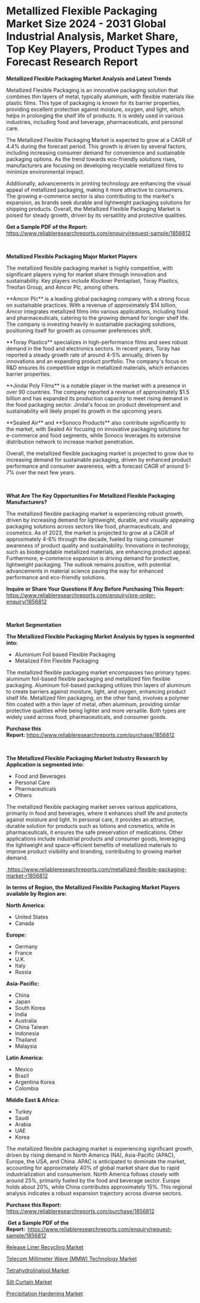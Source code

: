 <p><h1>Metallized Flexible Packaging Market Size 2024 - 2031 Global Industrial Analysis, Market Share, Top Key Players, Product Types and Forecast Research Report</h1></p><p><strong>Metallized Flexible Packaging Market Analysis and Latest Trends</strong></p>
<p><p>Metallized Flexible Packaging is an innovative packaging solution that combines thin layers of metal, typically aluminum, with flexible materials like plastic films. This type of packaging is known for its barrier properties, providing excellent protection against moisture, oxygen, and light, which helps in prolonging the shelf life of products. It is widely used in various industries, including food and beverage, pharmaceuticals, and personal care.</p><p>The Metallized Flexible Packaging Market is expected to grow at a CAGR of 4.4% during the forecast period. This growth is driven by several factors, including increasing consumer demand for convenience and sustainable packaging options. As the trend towards eco-friendly solutions rises, manufacturers are focusing on developing recyclable metallized films to minimize environmental impact.</p><p>Additionally, advancements in printing technology are enhancing the visual appeal of metallized packaging, making it more attractive to consumers. The growing e-commerce sector is also contributing to the market's expansion, as brands seek durable and lightweight packaging solutions for shipping products. Overall, the Metallized Flexible Packaging Market is poised for steady growth, driven by its versatility and protective qualities.</p></p>
<p><strong>Get a Sample PDF of the Report:&nbsp;</strong> <a href="https://www.reliableresearchreports.com/enquiry/request-sample/1856812?utm_campaign=7&utm_medium=2&utm_source=Github&utm_content=ia&utm_term=19112024&utm_id=metallized-flexible-packaging">https://www.reliableresearchreports.com/enquiry/request-sample/1856812</a></p>
<p>&nbsp;</p>
<p><strong>Metallized Flexible Packaging Major Market Players</strong></p>
<p><p>The metallized flexible packaging market is highly competitive, with significant players vying for market share through innovation and sustainability. Key players include Klockner Pentaplast, Toray Plastics, Treofan Group, and Amcor Plc, among others.</p><p>**Amcor Plc** is a leading global packaging company with a strong focus on sustainable practices. With a revenue of approximately $14 billion, Amcor integrates metallized films into various applications, including food and pharmaceuticals, catering to the growing demand for longer shelf life. The company is investing heavily in sustainable packaging solutions, positioning itself for growth as consumer preferences shift.</p><p>**Toray Plastics** specializes in high-performance films and sees robust demand in the food and electronics sectors. In recent years, Toray has reported a steady growth rate of around 4-5% annually, driven by innovations and an expanding product portfolio. The company's focus on R&D ensures its competitive edge in metallized materials, which enhances barrier properties.</p><p>**Jindal Poly Films** is a notable player in the market with a presence in over 90 countries. The company reported a revenue of approximately $1.5 billion and has expanded its production capacity to meet rising demand in the food packaging sector. Jindal's focus on product development and sustainability will likely propel its growth in the upcoming years.</p><p>**Sealed Air** and **Sonoco Products** also contribute significantly to the market, with Sealed Air focusing on innovative packaging solutions for e-commerce and food segments, while Sonoco leverages its extensive distribution network to increase market penetration.</p><p>Overall, the metallized flexible packaging market is projected to grow due to increasing demand for sustainable packaging, driven by enhanced product performance and consumer awareness, with a forecast CAGR of around 5-7% over the next few years.</p></p>
<p>&nbsp;</p>
<p><strong>What Are The Key Opportunities For Metallized Flexible Packaging Manufacturers?</strong></p>
<p><p>The metallized flexible packaging market is experiencing robust growth, driven by increasing demand for lightweight, durable, and visually appealing packaging solutions across sectors like food, pharmaceuticals, and cosmetics. As of 2023, the market is projected to grow at a CAGR of approximately 4-6% through the decade, fueled by rising consumer awareness of product quality and sustainability. Innovations in technology, such as biodegradable metallized materials, are enhancing product appeal. Furthermore, e-commerce expansion is driving demand for protective, lightweight packaging. The outlook remains positive, with potential advancements in material science paving the way for enhanced performance and eco-friendly solutions.</p></p>
<p><strong>Inquire or Share Your Questions If Any Before Purchasing This Report:</strong> <a href="https://www.reliableresearchreports.com/enquiry/pre-order-enquiry/1856812?utm_campaign=7&utm_medium=2&utm_source=Github&utm_content=ia&utm_term=19112024&utm_id=metallized-flexible-packaging">https://www.reliableresearchreports.com/enquiry/pre-order-enquiry/1856812</a></p>
<p>&nbsp;</p>
<p><strong>Market Segmentation</strong></p>
<p><strong>The Metallized Flexible Packaging Market Analysis by types is segmented into:</strong></p>
<p><ul><li>Aluminium Foil based Flexible Packaging</li><li>Metalized Film Flexible Packaging</li></ul></p>
<p><p>The metallized flexible packaging market encompasses two primary types: aluminum foil-based flexible packaging and metallized film flexible packaging. Aluminum foil-based packaging utilizes thin layers of aluminum to create barriers against moisture, light, and oxygen, enhancing product shelf life. Metallized film packaging, on the other hand, involves a polymer film coated with a thin layer of metal, often aluminum, providing similar protective qualities while being lighter and more versatile. Both types are widely used across food, pharmaceuticals, and consumer goods.</p></p>
<p><strong>Purchase this Report:&nbsp;</strong><a href="https://www.reliableresearchreports.com/purchase/1856812?utm_campaign=7&utm_medium=2&utm_source=Github&utm_content=ia&utm_term=19112024&utm_id=metallized-flexible-packaging">https://www.reliableresearchreports.com/purchase/1856812</a></p>
<p>&nbsp;</p>
<p><strong>The Metallized Flexible Packaging Market Industry Research by Application is segmented into:</strong></p>
<p><ul><li>Food and Beverages</li><li>Personal Care</li><li>Pharmaceuticals</li><li>Others</li></ul></p>
<p><p>The metallized flexible packaging market serves various applications, primarily in food and beverages, where it enhances shelf life and protects against moisture and light. In personal care, it provides an attractive, durable solution for products such as lotions and cosmetics, while in pharmaceuticals, it ensures the safe preservation of medications. Other applications include industrial products and consumer goods, leveraging the lightweight and space-efficient benefits of metallized materials to improve product visibility and branding, contributing to growing market demand.</p></p>
<p><a href="https://www.reliableresearchreports.com/metallized-flexible-packaging-market-r1856812?utm_campaign=7&utm_medium=2&utm_source=Github&utm_content=ia&utm_term=19112024&utm_id=metallized-flexible-packaging">&nbsp;https://www.reliableresearchreports.com/metallized-flexible-packaging-market-r1856812</a></p>
<p><strong>In terms of Region, the Metallized Flexible Packaging Market Players available by Region are:</strong></p>
<p>
    <p> <strong> North America: </strong>
        <ul>
            <li>United States</li>
            <li>Canada</li>
        </ul>
        </p> 
    <p> <strong> Europe: </strong>
        <ul>
            <li>Germany</li>
            <li>France</li>
            <li>U.K.</li>
            <li>Italy</li>
            <li>Russia</li>
        </ul>
        </p> 
    <p> <strong> Asia-Pacific: </strong>
        <ul>
            <li>China</li>
            <li>Japan</li>
            <li>South Korea</li>
            <li>India</li>
            <li>Australia</li>
            <li>China Taiwan</li>
            <li>Indonesia</li>
            <li>Thailand</li>
            <li>Malaysia</li>
        </ul>
        </p> 
    <p> <strong> Latin America: </strong>
        <ul>
            <li>Mexico</li>
            <li>Brazil</li>
            <li>Argentina Korea</li>
            <li>Colombia</li>
        </ul>
        </p> 
    <p> <strong> Middle East & Africa: </strong>
        <ul>
            <li>Turkey</li>
            <li>Saudi</li>
            <li>Arabia</li>
            <li>UAE</li>
            <li>Korea</li>
        </ul>
    </p>
    </p>
<p><p>The metallized flexible packaging market is experiencing significant growth, driven by rising demand in North America (NA), Asia-Pacific (APAC), Europe, the USA, and China. APAC is anticipated to dominate the market, accounting for approximately 40% of global market share due to rapid industrialization and consumerism. North America follows closely with around 25%, primarily fueled by the food and beverage sector. Europe holds about 20%, while China contributes approximately 15%. This regional analysis indicates a robust expansion trajectory across diverse sectors.</p></p>
<p><strong>Purchase this Report: </strong><a href="https://www.reliableresearchreports.com/purchase/1856812?utm_campaign=7&utm_medium=2&utm_source=Github&utm_content=ia&utm_term=19112024&utm_id=metallized-flexible-packaging">https://www.reliableresearchreports.com/purchase/1856812</a></p>
<p>&nbsp;<strong>Get a Sample PDF of the Report:&nbsp;&nbsp;</strong><a href="https://www.reliableresearchreports.com/enquiry/request-sample/1856812?utm_campaign=7&utm_medium=2&utm_source=Github&utm_content=ia&utm_term=19112024&utm_id=metallized-flexible-packaging">https://www.reliableresearchreports.com/enquiry/request-sample/1856812</a></p>
<p><strong></strong></p>
<p><p><a href="https://issuu.com/reportprime-2/docs/release-liner-recycling-market-size_c099f7cec059fd?utm_campaign=7&utm_medium=2&utm_source=Github&utm_content=ia&utm_term=19112024&utm_id=metallized-flexible-packaging">Release Liner Recycling Market</a></p><p><a href="https://github.com/angelajermaine/Market-Research-Report-List-5/blob/main/telecom-millimeter-wave-mmw-technology-market.md?utm_campaign=7&utm_medium=2&utm_source=Github&utm_content=ia&utm_term=19112024&utm_id=metallized-flexible-packaging">Telecom Millimeter Wave (MMW) Technology Market</a></p><p><a href="https://www.linkedin.com/pulse/tetrahydrolinalool-market-industry-trends-forecast-period-from-l4ynf?utm_campaign=7&utm_medium=2&utm_source=Github&utm_content=ia&utm_term=19112024&utm_id=metallized-flexible-packaging">Tetrahydrolinalool Market</a></p><p><a href="https://www.linkedin.com/pulse/silt-curtain-market-size-status-forecast-2024-2031-dwn7f?utm_campaign=7&utm_medium=2&utm_source=Github&utm_content=ia&utm_term=19112024&utm_id=metallized-flexible-packaging">Silt Curtain Market</a></p><p><a href="https://issuu.com/reportprime-2/docs/precipitation-hardening-market-size_b755c43ba8088c?utm_campaign=7&utm_medium=2&utm_source=Github&utm_content=ia&utm_term=19112024&utm_id=metallized-flexible-packaging">Precipitation Hardening Market</a></p></p>